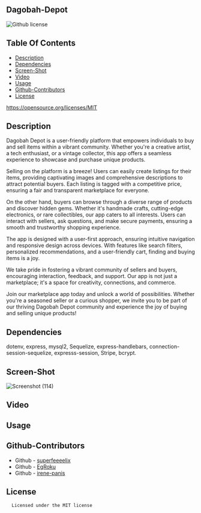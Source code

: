 ## Dagobah-Depot
  ![Github license](https://img.shields.io/badge/license-MIT-blue.svg)
  ## Table Of Contents
  * [Description](#description)
  * [Dependencies](#dependencies)
  * [Screen-Shot](#screen-shot)
  * [Video](#video)
  * [Usage](#usage)
  * [Github-Contributors](#github-contributors)
  * [License](#license)

  https://opensource.org/licenses/MIT
  ## Description
 Dagobah Depot is a user-friendly platform that empowers individuals to buy and sell items within a vibrant community. Whether you're a creative artist, a tech enthusiast, or a vintage collector, this app offers a seamless experience to showcase and purchase unique products.

Selling on the platform is a breeze! Users can easily create listings for their items, providing captivating images and comprehensive descriptions to attract potential buyers. Each listing is tagged with a competitive price, ensuring a fair and transparent marketplace for everyone.

On the other hand, buyers can browse through a diverse range of products and discover hidden gems. Whether it's handmade crafts, cutting-edge electronics, or rare collectibles, our app caters to all interests. Users can interact with sellers, ask questions, and make secure payments, ensuring a smooth and trustworthy shopping experience.

The app is designed with a user-first approach, ensuring intuitive navigation and responsive design across devices. With features like search filters, personalized recommendations, and a user-friendly cart, finding and buying items is a joy.

We take pride in fostering a vibrant community of sellers and buyers, encouraging interaction, feedback, and support. Our app is not just a marketplace; it's a space for creativity, connections, and commerce.

Join our marketplace app today and unlock a world of possibilities. Whether you're a seasoned seller or a curious shopper, we invite you to be part of our thriving Dagobah Depot community and experience the joy of buying and selling unique products!

  ## Dependencies
  dotenv, express, mysql2, Sequelize, express-handlebars, connection-session-sequelize, expresss-session, Stripe, bcrypt. 
 
  ## Screen-Shot
![Screenshot (114)](https://github.com/EgRoku/Portfolio-Project/assets/125640560/a88768bf-2a17-4196-88f8-47d65a2c28e2)
  ## Video

  ## Usage


  ## Github-Contributors
   * Github - [superfeeeelix](https://github.com/superfeeeelix/)
   * Github - [EgRoku](https://github.com/EgRoku)
   * Github - [irene-panis](https://github.com/irene-panis)
 

  ## License
      
      Licensed under the MIT license